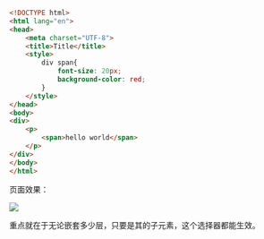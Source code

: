 ```html
<!DOCTYPE html>
<html lang="en">
<head>
    <meta charset="UTF-8">
    <title>Title</title>
    <style>
        div span{
            font-size: 20px;
            background-color: red;
        }
    </style>
</head>
<body>
<div>
    <p>
        <span>hello world</span>
    </p>
</div>
</body>
</html>
```

页面效果：

![](http://oss-file-cache.oss-cn-shanghai.aliyuncs.com/1648105021_image.png)

重点就在于无论嵌套多少层，只要是其的子元素，这个选择器都能生效。